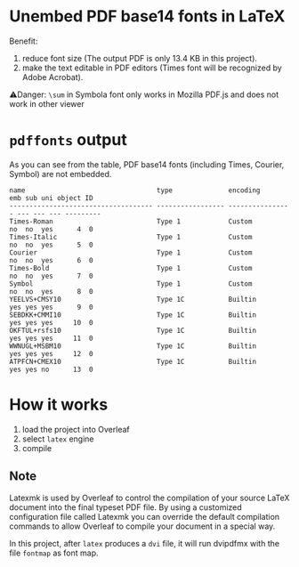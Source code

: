# Unembed PDF base14 fonts in LaTeX
Benefit:
1. reduce font size (The output PDF is only 13.4 KB in this project).
2. make the text editable in PDF editors (Times font will be recognized by Adobe Acrobat).

⚠️Danger: `\sum` in Symbola font only works in Mozilla PDF.js and does not work in other viewer

# `pdffonts` output
As you can see from the table, PDF base14 fonts (including Times, Courier, Symbol) are not embedded.
```
name                                 type              encoding         emb sub uni object ID
------------------------------------ ----------------- ---------------- --- --- --- ---------
Times-Roman                          Type 1            Custom           no  no  yes      4  0
Times-Italic                         Type 1            Custom           no  no  yes      5  0
Courier                              Type 1            Custom           no  no  yes      6  0
Times-Bold                           Type 1            Custom           no  no  yes      7  0
Symbol                               Type 1            Custom           no  no  yes      8  0
YEELVS+CMSY10                        Type 1C           Builtin          yes yes yes      9  0
SEBDKK+CMMI10                        Type 1C           Builtin          yes yes yes     10  0
OKFTUL+rsfs10                        Type 1C           Builtin          yes yes yes     11  0
WWNUGL+MSBM10                        Type 1C           Builtin          yes yes yes     12  0
ATPFCN+CMEX10                        Type 1C           Builtin          yes yes no      13  0
```

# How it works
1. load the project into Overleaf
2. select `latex` engine
3. compile
## Note
Latexmk is used by Overleaf to control the compilation of your source LaTeX document into the final typeset PDF file. By using a customized configuration file called Latexmk you can override the default compilation commands to allow Overleaf to compile your document in a special way.

In this project, after `latex` produces a `dvi` file, it will run dvipdfmx with the file `fontmap` as font map.
